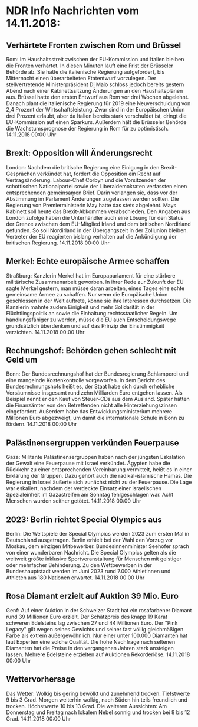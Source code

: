 # NDR Info Nachrichten vom 14.11.2018:


## Verhärtete Fronten zwischen Rom und Brüssel
Rom: Im Haushaltsstreit zwischen der EU-Kommission und Italien bleiben die Fronten verhärtet. In diesen Minuten läuft eine Frist der Brüsseler Behörde ab. Sie hatte die italienische Regierung aufgefordert, bis Mitternacht einen überarbeiteten Etatentwurf vorzulegen. Der stellvertretende Ministerpräsident Di Maio schloss jedoch bereits gestern Abend nach einer Kabinettssitzung Änderungen an den Haushaltsplänen aus. Brüssel hatte den ersten Entwurf aus Rom vor drei Wochen abgelehnt. Danach plant die italienische Regierung für 2019 eine Neuverschuldung von 2,4 Prozent der Wirtschaftsleistung. Zwar sind in der Europäischen Union drei Prozent erlaubt, aber da Italien bereits stark verschuldet ist, dringt die EU-Kommission auf einen Sparkurs. Außerdem hält die Brüsseler Behörde die Wachstumsprognose der Regierung in Rom für zu optimistisch. 14.11.2018 00:00 Uhr 

## Brexit: Opposition will Änderungsrecht
London: Nachdem die britische Regierung eine Einigung in den Brexit-Gesprächen verkündet hat, fordert die Opposition ein Recht auf Vertragsänderung. Labour-Chef Corbyn und die Vorsitzenden der schottischen Nationalpartei sowie der Liberaldemokraten verfassten einen entsprechenden gemeinsamen Brief. Darin verlangen sie, dass vor der Abstimmung im Parlament Änderungen zugelassen werden sollten. Die Regierung von Premierministerin May hatte das stets abgelehnt. Mays Kabinett soll heute das Brexit-Abkommen verabschieden. Den Angaben aus London zufolge haben die Unterhändler auch eine Lösung für den Status der Grenze zwischen dem EU-Mitglied Irland und dem britischen Nordirland gefunden. So soll Nordirland in der Übergangszeit in der Zollunion bleiben. Vertreter der EU reagierten bislang verhalten auf die Ankündigung der britischen Regierung. 14.11.2018 00:00 Uhr 

## Merkel: Echte europäische Armee schaffen
Straßburg: Kanzlerin Merkel hat im Europaparlament für eine stärkere militärische Zusammenarbeit geworben. In ihrer Rede zur Zukunft der EU sagte Merkel gestern, man müsse daran arbeiten, eines Tages eine echte gemeinsame Armee zu schaffen. Nur wenn die Europäische Union geschlossen in der Welt auftrete, könne sie ihre Interessen durchsetzen. Die Kanzlerin mahnte zudem Einigkeit und mehr Solidarität in der Flüchtlingspolitik an sowie die Einhaltung rechtsstaatlicher Regeln. Um handlungsfähiger zu werden, müsse die EU auch Entscheidungswege grundsätzlich überdenken und auf das Prinzip der Einstimmigkeit verzichten. 14.11.2018 00:00 Uhr 

## Rechnungshof: Behörden gehen schlecht mit Geld um
Bonn: Der Bundesrechnungshof hat der Bundesregierung Schlamperei und eine mangelnde Kostenkontrolle vorgeworfen. In dem Bericht des Bundesrechnungshofs heißt es, der Staat habe sich durch erhebliche Versäumnisse insgesamt rund zehn Milliarden Euro entgehen lassen. Als Beispiel nennt er den Kauf von Steuer-CDs aus dem Ausland. Später hätten die Finanzämter von den Betreffenden nicht alle Hinterziehungszinsen eingefordert. Außerdem habe das Entwicklungsministerium mehrere Millionen Euro abgezweigt, um damit die internationale Schule in Bonn zu fördern. 14.11.2018 00:00 Uhr 

## Palästinensergruppen verkünden Feuerpause
Gaza: Militante Palästinensergruppen haben nach der jüngsten Eskalation der Gewalt eine Feuerpause mit Israel verkündet. Ägypten habe die Rückkehr zu einer entsprechenden Vereinbarung vermittelt, heißt es in einer Erklärung der Gruppen. Dazu gehört auch die radikal-islamische Hamas. Die Regierung in Israel äußerte sich zunächst nicht zu der Feuerpause. Die Lage war eskaliert, nachdem der verdeckte Einsatz einer israelischen Spezialeinheit im Gazastreifen am Sonntag fehlgeschlagen war. Acht Menschen wurden seither getötet. 14.11.2018 00:00 Uhr 

## 2023: Berlin richtet Special Olympics aus
Berlin: Die Weltspiele der Special Olympics werden 2023 zum ersten Mal in Deutschland ausgetragen. Berlin erhielt bei der Wahl den Vorzug vor Moskau, dem einzigen Mitbewerber. Bundesinnenminister Seehofer sprach von einer wunderbaren Nachricht. Die Special Olympics gelten als die weltweit größte inklusive Sportveranstaltung für Menschen mit geistiger oder mehrfacher Behinderung. Zu den Wettbewerben in der Bundeshauptstadt werden im Juni 2023 rund 7.000 Athletinnen und Athleten aus 180 Nationen erwartet. 14.11.2018 00:00 Uhr 

## Rosa Diamant erzielt auf Auktion 39 Mio. Euro
Genf: Auf einer Auktion in der Schweizer Stadt hat ein rosafarbener Diamant rund 39 Millionen Euro erzielt. Der Schätzpreis des knapp 19 Karat schweren Edelsteins lag zwischen 27 und 44 Millionen Euro. Der "Pink Legacy" gilt wegen seines Gewichts und seiner fast völlig gleichmäßigen Farbe als extrem außergewöhnlich. Nur einer unter 100.000 Diamanten hat laut Experten eine solche Qualität. Die hohe Nachfrage nach seltenen Diamanten hat die Preise in den vergangenen Jahren stark ansteigen lassen. Mehrere Edelsteine erzielten auf Auktionen Rekorderlöse. 14.11.2018 00:00 Uhr 

## Wettervorhersage
Das Wetter:
Wolkig bis gering bewölkt und zunehmend trocken. Tiefstwerte 9 bis 3 Grad. Morgen weiterhin wolkig, nach Süden hin teils freundlich und trocken. Höchstwerte 10 bis 13 Grad. Die weiteren Aussichten: Am Donnerstag und Freitag nach lokalem Nebel sonnig und trocken bei 8 bis 12 Grad. 14.11.2018 00:00 Uhr 

